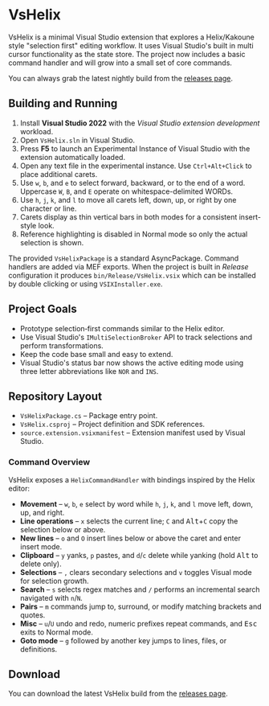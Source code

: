 # VsHelix

VsHelix is a minimal Visual Studio extension that explores a Helix/Kakoune style
"selection first" editing workflow.  It uses Visual Studio's built in multi
cursor functionality as the state store.  The project now includes a basic
command handler and will grow into a small set of core commands.

You can always grab the latest nightly build from the
[releases page](https://github.com/F286/VsHelix/releases/latest/download/VsHelix.vsix).

## Building and Running

1. Install **Visual Studio 2022** with the *Visual Studio extension development*
   workload.
2. Open `VsHelix.sln` in Visual Studio.
3. Press **F5** to launch an Experimental Instance of Visual Studio with the
   extension automatically loaded.
4. Open any text file in the experimental instance.  Use
   `Ctrl+Alt+Click` to place additional carets.
5. Use `w`, `b`, and `e` to select forward, backward, or to the end of a word.
   Uppercase `W`, `B`, and `E` operate on whitespace-delimited WORDs.
6. Use `h`, `j`, `k`, and `l` to move all carets left, down, up, or right by one character or line.
7. Carets display as thin vertical bars in both modes for a consistent insert-style look.
8. Reference highlighting is disabled in Normal mode so only the actual selection is shown.

The provided `VsHelixPackage` is a standard AsyncPackage.  Command handlers are
added via MEF exports.  When the project is built in *Release* configuration it
produces `bin/Release/VsHelix.vsix` which can be installed by double clicking
or using `VSIXInstaller.exe`.

## Project Goals

- Prototype selection‑first commands similar to the Helix editor.
- Use Visual Studio's `IMultiSelectionBroker` API to track selections and
  perform transformations.
- Keep the code base small and easy to extend.
- Visual Studio's status bar now shows the active editing mode using three
  letter abbreviations like `NOR` and `INS`.

## Repository Layout

- `VsHelixPackage.cs` – Package entry point.
- `VsHelix.csproj` – Project definition and SDK references.
- `source.extension.vsixmanifest` – Extension manifest used by Visual Studio.

### Command Overview

VsHelix exposes a `HelixCommandHandler` with bindings inspired by the Helix editor:

 - **Movement** – `w`, `b`, `e` select by word while `h`, `j`, `k`, and `l` move left, down, up, and right.
- **Line operations** – `x` selects the current line; `C` and <kbd>Alt</kbd>+`C` copy the selection below or above.
- **New lines** – `o` and `O` insert lines below or above the caret and enter insert mode.
- **Clipboard** – `y` yanks, `p` pastes, and `d`/`c` delete while yanking (hold <kbd>Alt</kbd> to delete only).
- **Selections** – `,` clears secondary selections and `v` toggles Visual mode for selection growth.
- **Search** – `s` selects regex matches and `/` performs an incremental search navigated with `n`/`N`.
- **Pairs** – `m` commands jump to, surround, or modify matching brackets and quotes.
- **Misc** – `u`/`U` undo and redo, numeric prefixes repeat commands, and <kbd>Esc</kbd> exits to Normal mode.
- **Goto mode** – `g` followed by another key jumps to lines, files, or definitions.
## Download

You can download the latest VsHelix build from the [releases page](https://github.com/F286/VsHelix/releases/latest/download/VsHelix.vsix).

